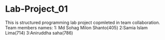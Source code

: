 
 # Lab-Project_01
 This is structured programming lab project copmleted in team collaboration.
 Team members names: 
 1: Md Sohag Milon Shanto(405)
 2:Samia Islam Lima(714)
 3:Aniruddha saha(786)
